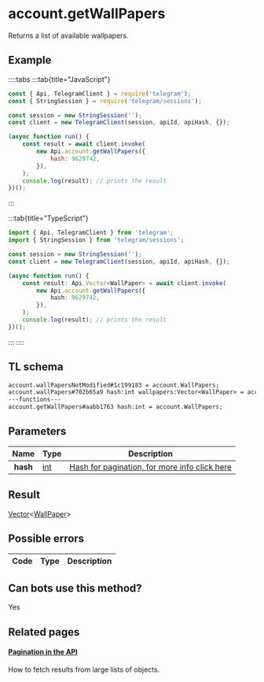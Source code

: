 # account.getWallPapers

Returns a list of available wallpapers.

## Example

::::tabs
:::tab{title="JavaScript"}

```js
const { Api, TelegramClient } = require('telegram');
const { StringSession } = require('telegram/sessions');

const session = new StringSession('');
const client = new TelegramClient(session, apiId, apiHash, {});

(async function run() {
    const result = await client.invoke(
        new Api.account.getWallPapers({
            hash: 9629742,
        }),
    );
    console.log(result); // prints the result
})();
```

:::

:::tab{title="TypeScript"}

```ts
import { Api, TelegramClient } from 'telegram';
import { StringSession } from 'telegram/sessions';

const session = new StringSession('');
const client = new TelegramClient(session, apiId, apiHash, {});

(async function run() {
    const result: Api.Vector<WallPaper> = await client.invoke(
        new Api.account.getWallPapers({
            hash: 9629742,
        }),
    );
    console.log(result); // prints the result
})();
```

:::
::::

## TL schema

```txt
account.wallPapersNotModified#1c199183 = account.WallPapers;
account.wallPapers#702b65a9 hash:int wallpapers:Vector<WallPaper> = account.WallPapers;
---functions---
account.getWallPapers#aabb1763 hash:int = account.WallPapers;
```

## Parameters

|   Name   | Type                                      | Description                                                                                            |
| :------: | ----------------------------------------- | ------------------------------------------------------------------------------------------------------ |
| **hash** | [int](https://core.telegram.org/type/int) | [Hash for pagination, for more info click here](https://core.telegram.org/api/offsets#hash-generation) |

## Result

[Vector](https://core.telegram.org/type/Vector%20t)<[WallPaper](https://core.telegram.org/type/WallPaper)>

## Possible errors

| Code | Type | Description |
| :--: | ---- | ----------- |

## Can bots use this method?

Yes

## Related pages

#### [Pagination in the API](https://core.telegram.org/api/offsets)

How to fetch results from large lists of objects.
